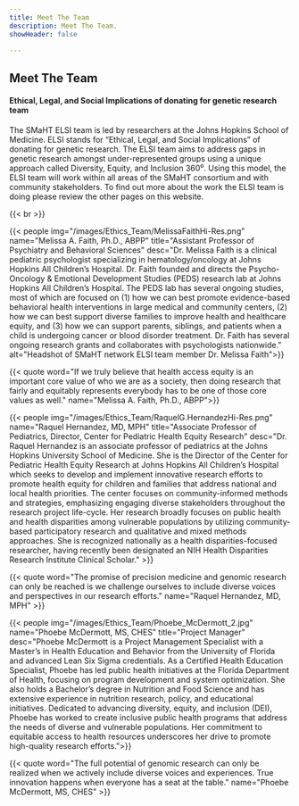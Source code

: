 ```yaml
---
title: Meet The Team
description: Meet The Team.
showHeader: false

---
```


## Meet The Team


#### Ethical, Legal, and Social Implications of donating for genetic research team

The SMaHT ELSI team is led by researchers at the Johns Hopkins School of Medicine. ELSI stands for “Ethical, Legal, and Social Implications” of donating for genetic research. The ELSI team aims to address gaps in genetic research amongst under-represented groups using a unique approach called Diversity, Equity, and Inclusion 360⁰. Using this model, the ELSI team will work within all areas of the SMaHT consortium and with community stakeholders. To find out more about the work the ELSI team is doing please review the other pages on this website.  

{{< br >}}

{{< people img="/images/Ethics_Team/MelissaFaithHi-Res.png" name="Melissa A. Faith, Ph.D., ABPP" title="Assistant Professor of Psychiatry and Behavioral Sciences" desc="Dr. Melissa Faith is a clinical pediatric psychologist specializing in hematology/oncology at Johns Hopkins All Children’s Hospital. Dr. Faith founded and directs the Psycho-Oncology & Emotional Development Studies (PEDS) research lab at Johns Hopkins All Children’s Hospital. The PEDS lab has several ongoing studies, most of which are focused on (1) how we can best promote evidence-based behavioral health interventions in large medical and community centers, (2) how we can best support diverse families to improve health and healthcare equity, and (3) how we can support parents, siblings, and patients when a child is undergoing cancer or blood disorder treatment. Dr. Faith has several ongoing research grants and collaborates with psychologists nationwide." alt="Headshot of SMaHT network ELSI team member Dr. Melissa Faith">}}

{{< quote word="If we truly believe that health access equity is an important core value of who we are as a society, then doing research that fairly and equitably represents everybody has to be one of those core values as well." name="Melissa A. Faith, Ph.D., ABPP">}}

{{< people img="/images/Ethics_Team/RaquelG.HernandezHi-Res.png" name="Raquel Hernandez, MD, MPH" title="Associate Professor of Pediatrics, Director, Center for Pediatric Health Equity Research" desc="Dr. Raquel Hernandez is an associate professor of pediatrics at the Johns Hopkins University School of Medicine. She is the Director of the Center for Pediatric Health Equity Research at Johns Hopkins All Children’s Hospital which seeks to develop and implement innovative research efforts to promote health equity for children and families that address national and local health priorities. The center focuses on community-informed methods and strategies, emphasizing engaging diverse stakeholders throughout the research project life-cycle. Her research broadly focuses on public health and health disparities among vulnerable populations by utilizing community-based participatory research and qualitative and mixed methods approaches. She is recognized nationally as a health disparities-focused researcher, having recently been designated an NIH Health Disparities Research Institute Clinical Scholar." >}}

{{< quote word="The promise of precision medicine and genomic research can only be reached is we challenge ourselves to include diverse voices and perspectives in our research efforts." name="Raquel Hernandez, MD, MPH" >}}

{{< people img="/images/Ethics_Team/Phoebe_McDermott_2.jpg" name="Phoebe McDermott, MS, CHES" title="Project Manager" desc="Phoebe McDermott is a Project Management Specialist with a Master’s in Health Education and Behavior from the University of Florida and advanced Lean Six Sigma credentials. As a Certified Health Education Specialist, Phoebe has led public health initiatives at the Florida Department of Health, focusing on program development and system optimization. She also holds a Bachelor’s degree in Nutrition and Food Science and has extensive experience in nutrition research, policy, and educational initiatives. Dedicated to advancing diversity, equity, and inclusion (DEI), Phoebe has worked to create inclusive public health programs that address the needs of diverse and vulnerable populations. Her commitment to equitable access to health resources underscores her drive to promote high-quality research efforts.">}}

{{< quote word="The full potential of genomic research can only be realized when we actively include diverse voices and experiences. True innovation happens when everyone has a seat at the table." name="Phoebe McDermott, MS, CHES" >}}
